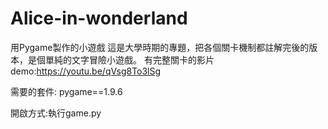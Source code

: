 # Alice-in-wonderland
用Pygame製作的小遊戲
這是大學時期的專題，把各個關卡機制都註解完後的版本，是個單純的文字冒險小遊戲。
有完整關卡的影片demo:https://youtu.be/qVsg8To3lSg

需要的套件:
pygame==1.9.6

開啟方式:執行game.py
